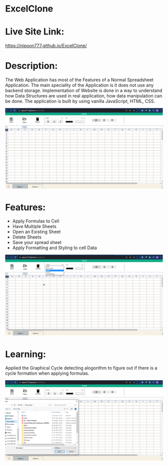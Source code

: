 # ExcelClone

# Live Site Link:
https://nipoon777.github.io/ExcelClone/

# Description:
The Web Application has most of the Features of a Normal Spreadsheet Application. The main speciality of the Application is it does not use any backend storage.
Implementation of Website is done in a way to understand how Data Structures are used in real application, how data manipulation can be done. The application is built by using vanilla JavaScript, HTML, CSS.

<img src="./excel1.png">

# Features:

- Apply Formulas to Cell
- Have Multiple Sheets
- Open an Existing Sheet
- Delete Sheets
- Save your spread sheet
- Apply Formatting and Styling to cell Data

<img src="./excel2.png">

# Learning:
Applied the Graphical Cycle detecting alogorithm to figure out if there is a cycle formation when applying formulas.

<img src = "./Excel3.png">

